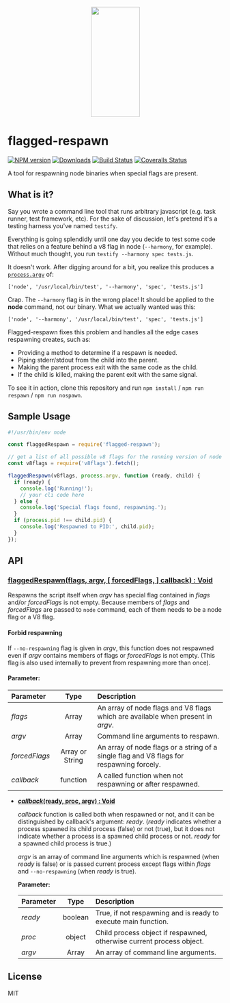<p align="center">
  <a href="http://gulpjs.com">
    <img height="257" width="114" src="https://raw.githubusercontent.com/gulpjs/artwork/master/gulp-2x.png">
  </a>
</p>

# flagged-respawn

[![NPM version][npm-image]][npm-url] [![Downloads][downloads-image]][npm-url] [![Build Status][ci-image]][ci-url] [![Coveralls Status][coveralls-image]][coveralls-url]

A tool for respawning node binaries when special flags are present.

## What is it?

Say you wrote a command line tool that runs arbitrary javascript (e.g. task runner, test framework, etc). For the sake of discussion, let's pretend it's a testing harness you've named `testify`.

Everything is going splendidly until one day you decide to test some code that relies on a feature behind a v8 flag in node (`--harmony`, for example).  Without much thought, you run `testify --harmony spec tests.js`.

It doesn't work. After digging around for a bit, you realize this produces a [`process.argv`](http://nodejs.org/docs/latest/api/process.html#process_process_argv) of:

`['node', '/usr/local/bin/test', '--harmony', 'spec', 'tests.js']`

Crap. The `--harmony` flag is in the wrong place! It should be applied to the **node** command, not our binary. What we actually wanted was this:

`['node', '--harmony', '/usr/local/bin/test', 'spec', 'tests.js']`

Flagged-respawn fixes this problem and handles all the edge cases respawning creates, such as:
- Providing a method to determine if a respawn is needed.
- Piping stderr/stdout from the child into the parent.
- Making the parent process exit with the same code as the child.
- If the child is killed, making the parent exit with the same signal.

To see it in action, clone this repository and run `npm install` / `npm run respawn` / `npm run nospawn`.

## Sample Usage

```js
#!/usr/bin/env node

const flaggedRespawn = require('flagged-respawn');

// get a list of all possible v8 flags for the running version of node
const v8flags = require('v8flags').fetch();

flaggedRespawn(v8flags, process.argv, function (ready, child) {
  if (ready) {
    console.log('Running!');
    // your cli code here
  } else {
    console.log('Special flags found, respawning.');
  }
  if (process.pid !== child.pid) {
    console.log('Respawned to PID:', child.pid);
  }
});

```


## API

### <u>flaggedRespawn(flags, argv, [ forcedFlags, ] callback) : Void</u>

Respawns the script itself when *argv* has special flag contained in *flags* and/or *forcedFlags* is not empty. Because members of *flags* and *forcedFlags* are passed to `node` command, each of them needs to be a node flag or a V8 flag.

#### Forbid respawning

If `--no-respawning` flag is given in *argv*, this function does not respawned even if *argv* contains members of flags or *forcedFlags* is not empty. (This flag is also used internally to prevent from respawning more than once).

#### Parameter:

| Parameter     |  Type  | Description |
|:--------------|:------:|:----------------------------------------------------|
| *flags*       | Array  | An array of node flags and V8 flags which are available when present in *argv*. |
| *argv*        | Array  | Command line arguments to respawn.   |
| *forcedFlags* | Array or String  | An array of node flags or a string of a single flag and V8 flags for respawning forcely. |
| *callback*    | function | A called function when not respawning or after respawned. |

* **<u><i>callback</i>(ready, proc, argv) : Void</u>**

    *callback* function is called both when respawned or not, and it can be distinguished by callback's argument: *ready*. (*ready* indicates whether a process spawned its child process (false) or not (true), but it does not indicate whether a process is a spawned child process or not. *ready* for a spawned child process is true.)

    *argv* is an array of command line arguments which is respawned (when *ready* is false) or is passed current process except flags within *flags* and `--no-respawning` (when *ready* is true).

    **Parameter:**

    | Parameter |  Type   | Description               |
    |:----------|:-------:|:--------------------------|
    | *ready*   | boolean | True, if not respawning and is ready to execute main function. |
    | *proc*    | object  | Child process object if respawned, otherwise current process object. |
    | *argv*    | Array   | An array of command line arguments. |

## License

MIT


<!-- prettier-ignore-start -->
[downloads-image]: https://img.shields.io/npm/dm/flagged-respawn.svg?style=flat-square
[npm-url]: https://www.npmjs.com/package/flagged-respawn
[npm-image]: https://img.shields.io/npm/v/flagged-respawn.svg?style=flat-square

[ci-url]: https://github.com/gulpjs/flagged-respawn/actions?query=workflow:dev
[ci-image]: https://img.shields.io/github/workflow/status/gulpjs/flagged-respawn/dev?style=flat-square

[coveralls-url]: https://coveralls.io/r/gulpjs/flagged-respawn
[coveralls-image]: https://img.shields.io/coveralls/gulpjs/flagged-respawn/master.svg?style=flat-square
<!-- prettier-ignore-end -->

